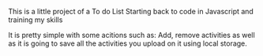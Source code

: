 This is a little project of a To do List
Starting back to code in Javascript and training my skills

It is pretty simple with some acitions such as:
Add, remove activities as well as it is going to save all the activities you upload on it using local storage.
